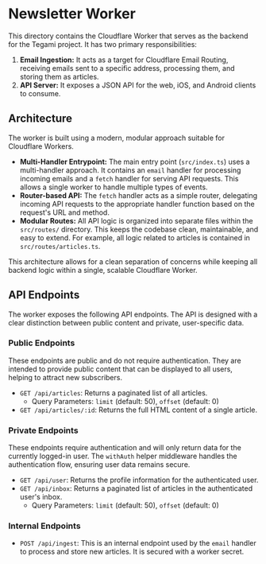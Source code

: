 # Newsletter Worker

This directory contains the Cloudflare Worker that serves as the backend for the Tegami project. It has two primary responsibilities:

1.  **Email Ingestion:** It acts as a target for Cloudflare Email Routing, receiving emails sent to a specific address, processing them, and storing them as articles.
2.  **API Server:** It exposes a JSON API for the web, iOS, and Android clients to consume.

## Architecture

The worker is built using a modern, modular approach suitable for Cloudflare Workers.

*   **Multi-Handler Entrypoint:** The main entry point (`src/index.ts`) uses a multi-handler approach. It contains an `email` handler for processing incoming emails and a `fetch` handler for serving API requests. This allows a single worker to handle multiple types of events.
*   **Router-based API:** The `fetch` handler acts as a simple router, delegating incoming API requests to the appropriate handler function based on the request's URL and method.
*   **Modular Routes:** All API logic is organized into separate files within the `src/routes/` directory. This keeps the codebase clean, maintainable, and easy to extend. For example, all logic related to articles is contained in `src/routes/articles.ts`.

This architecture allows for a clean separation of concerns while keeping all backend logic within a single, scalable Cloudflare Worker.

## API Endpoints

The worker exposes the following API endpoints. The API is designed with a clear distinction between public content and private, user-specific data.

### Public Endpoints

These endpoints are public and do not require authentication. They are intended to provide public content that can be displayed to all users, helping to attract new subscribers.

*   `GET /api/articles`: Returns a paginated list of all articles.
    *   Query Parameters: `limit` (default: 50), `offset` (default: 0)
*   `GET /api/articles/:id`: Returns the full HTML content of a single article.

### Private Endpoints

These endpoints require authentication and will only return data for the currently logged-in user. The `withAuth` helper middleware handles the authentication flow, ensuring user data remains secure.

*   `GET /api/user`: Returns the profile information for the authenticated user.
*   `GET /api/inbox`: Returns a paginated list of articles in the authenticated user's inbox.
    *   Query Parameters: `limit` (default: 50), `offset` (default: 0)

### Internal Endpoints

*   `POST /api/ingest`: This is an internal endpoint used by the `email` handler to process and store new articles. It is secured with a worker secret.